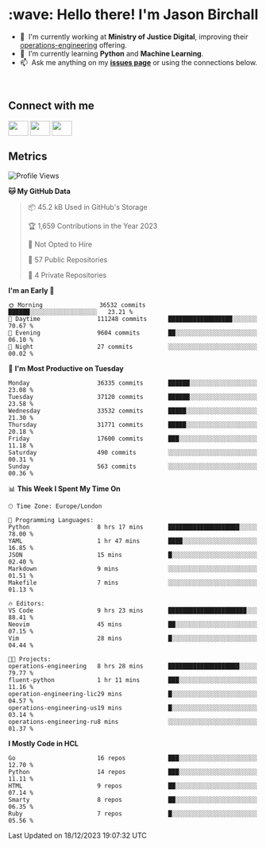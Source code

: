 <h1 align="left" id="jason-title">:wave: Hello there! I'm Jason Birchall</h1>

- :office: &nbsp;I'm currently working at **Ministry of Justice Digital**, improving their [operations-engineering](https://github.com/ministryofjustice/operations-engineering) offering.
- :seedling: &nbsp;I’m currently learning **Python** and **Machine Learning**.
- :mailbox: &nbsp;Ask me anything on my **[issues page]** or using the connections below.


<br>

<h2>Connect with me</h2>
<p>
<a href="https://twitter.com/jsonBirchall" target="blank"><img align="center" src="https://cdn.jsdelivr.net/npm/simple-icons@3.0.1/icons/twitter.svg" alt="" height="30" width="40" /></a>
<a href="https://keybase.io/json0" target="blank"><img align="center" src="https://cdn.jsdelivr.net/npm/simple-icons@3.0.1/icons/keybase.svg" alt="" height="30" width="40" /></a>
<a href="https://www.reddit.com/user/kakorate" target="blank"><img align="center" src="https://cdn.jsdelivr.net/npm/simple-icons@3.0.1/icons/reddit.svg" alt="" height="30" width="40" /></a>
</p>

<h2>Metrics</h2>

<!--START_SECTION:waka-->
![Profile Views](http://img.shields.io/badge/Profile%20Views-41-blue)

**🐱 My GitHub Data** 

> 📦 45.2 kB Used in GitHub's Storage 
 > 
> 🏆 1,659 Contributions in the Year 2023
 > 
> 🚫 Not Opted to Hire
 > 
> 📜 57 Public Repositories 
 > 
> 🔑 4 Private Repositories 
 > 
**I'm an Early 🐤** 

```text
🌞 Morning                36532 commits       ██████░░░░░░░░░░░░░░░░░░░   23.21 % 
🌆 Daytime                111248 commits      ██████████████████░░░░░░░   70.67 % 
🌃 Evening                9604 commits        ██░░░░░░░░░░░░░░░░░░░░░░░   06.10 % 
🌙 Night                  27 commits          ░░░░░░░░░░░░░░░░░░░░░░░░░   00.02 % 
```
📅 **I'm Most Productive on Tuesday** 

```text
Monday                   36335 commits       ██████░░░░░░░░░░░░░░░░░░░   23.08 % 
Tuesday                  37120 commits       ██████░░░░░░░░░░░░░░░░░░░   23.58 % 
Wednesday                33532 commits       █████░░░░░░░░░░░░░░░░░░░░   21.30 % 
Thursday                 31771 commits       █████░░░░░░░░░░░░░░░░░░░░   20.18 % 
Friday                   17600 commits       ███░░░░░░░░░░░░░░░░░░░░░░   11.18 % 
Saturday                 490 commits         ░░░░░░░░░░░░░░░░░░░░░░░░░   00.31 % 
Sunday                   563 commits         ░░░░░░░░░░░░░░░░░░░░░░░░░   00.36 % 
```


📊 **This Week I Spent My Time On** 

```text
🕑︎ Time Zone: Europe/London

💬 Programming Languages: 
Python                   8 hrs 17 mins       ████████████████████░░░░░   78.00 % 
YAML                     1 hr 47 mins        ████░░░░░░░░░░░░░░░░░░░░░   16.85 % 
JSON                     15 mins             █░░░░░░░░░░░░░░░░░░░░░░░░   02.40 % 
Markdown                 9 mins              ░░░░░░░░░░░░░░░░░░░░░░░░░   01.51 % 
Makefile                 7 mins              ░░░░░░░░░░░░░░░░░░░░░░░░░   01.13 % 

🔥 Editors: 
VS Code                  9 hrs 23 mins       ██████████████████████░░░   88.41 % 
Neovim                   45 mins             ██░░░░░░░░░░░░░░░░░░░░░░░   07.15 % 
Vim                      28 mins             █░░░░░░░░░░░░░░░░░░░░░░░░   04.44 % 

🐱‍💻 Projects: 
operations-engineering   8 hrs 28 mins       ████████████████████░░░░░   79.77 % 
fluent-python            1 hr 11 mins        ███░░░░░░░░░░░░░░░░░░░░░░   11.16 % 
operation-engineering-lic29 mins             █░░░░░░░░░░░░░░░░░░░░░░░░   04.57 % 
operations-engineering-us19 mins             █░░░░░░░░░░░░░░░░░░░░░░░░   03.14 % 
operations-engineering-ru8 mins              ░░░░░░░░░░░░░░░░░░░░░░░░░   01.37 % 
```

**I Mostly Code in HCL** 

```text
Go                       16 repos            ███░░░░░░░░░░░░░░░░░░░░░░   12.70 % 
Python                   14 repos            ███░░░░░░░░░░░░░░░░░░░░░░   11.11 % 
HTML                     9 repos             ██░░░░░░░░░░░░░░░░░░░░░░░   07.14 % 
Smarty                   8 repos             ██░░░░░░░░░░░░░░░░░░░░░░░   06.35 % 
Ruby                     7 repos             █░░░░░░░░░░░░░░░░░░░░░░░░   05.56 % 
```




 Last Updated on 18/12/2023 19:07:32 UTC
<!--END_SECTION:waka-->

<!-- links -->

[issues page]: https://github.com/jasonBirchall/jasonBirchall/issues "jasonBirchall/issues"
